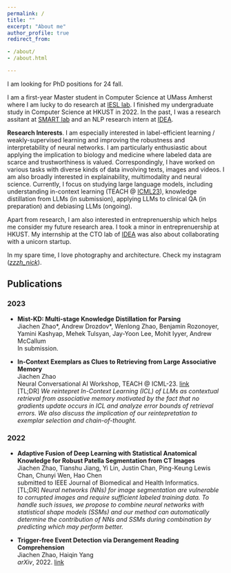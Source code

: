 ```yaml
---
permalink: /
title: ""
excerpt: "About me"
author_profile: true
redirect_from:

- /about/
- /about.html

---
```

I am looking for PhD positions for 24 fall.  

I am a first-year Master student in Computer Science at UMass Amherst where I am lucky to do research at [IESL lab](http://www.iesl.cs.umass.edu/). I finished my undergraduate study in Computer Science at HKUST in 2022. In the past, I was a research assitant at [SMART lab](https://hkustsmartlab.netlify.app/) and an NLP research intern at [IDEA](https://www.idea.edu.cn/en/about-team.html).  

**Research Interests**. I am especially interested in label-efficient learning / weakly-supervised learning and improving the robustness and interpretability of neural networks. I am particularly enthusiastic about applying the implication to biology and medicine where labeled data are scarce and trustworthiness is valued. Correspondingly, I have worked on various tasks with diverse kinds of data involving texts, images and videos. I am also broadly interested in explainability,  multimodality and neural science.  Currently, I focus on studying large language models, including understanding in-context learning (TEACH @ [ICML23](https://drive.google.com/file/d/1kGxHG6vqGZxwjtVxu-tmWmoKfPDRtIfI/view?usp=drive_link)), knowledge distillation from LLMs (in submission), applying LLMs to clinical QA (in preparation) and debiasing LLMs (ongoing).


Apart from research, I am also interested in entreprenuership which helps me consider my future research area. I took a minor in entreprenuership at HKUST. My internship at the CTO lab of [IDEA](https://www.idea.edu.cn/en) was also about collaborating with a unicorn startup.

In my spare time, I love photography and architecture. Check my instagram ([*zzzh_nick*](https://instagram.com/zzzh_nick?igshid=YmMyMTA2M2Y=)).  
## Publications  
### 2023  
- **Mist-KD: Multi-stage Knowledge Distillation for Parsing**\
Jiachen Zhao\*, Andrew Drozdov\*, Wenlong Zhao, Benjamin Rozonoyer, Yamini Kashyap, Mehek Tulsyan, Jay-Yoon Lee, Mohit Iyyer, Andrew McCallum\
In submission.  

- **In-Context Exemplars as Clues to Retrieving from Large Associative Memory**\
Jiachen Zhao\
Neural Conversational AI Workshop, TEACH @ ICML-23. [link](https://drive.google.com/file/d/1kGxHG6vqGZxwjtVxu-tmWmoKfPDRtIfI/view?usp=drive_link)  
[TL;DR] *We reintepret In-Context Learning (ICL) of LLMs as contextual retrieval from associative memory motivated by the fact that no gradients update occurs in ICL and
analyze error bounds of retrieval errors. We also discuss the implication of our reintepretation to exemplar selection and chain-of-thought.*

### 2022  
- **Adaptive Fusion of Deep Learning with Statistical Anatomical Knowledge for Robust Patella Segmentation from CT Images**\
Jiachen Zhao, Tianshu Jiang, Yi Lin, Justin Chan, Ping-Keung Lewis Chan, Chunyi Wen, Hao Chen\
submitted to IEEE Journal of Biomedical and Health Informatics.  
[TL;DR] *Neural networks (NNs) for image segmentation are vulnerable to corrupted images and require sufficient labeled training data. To handle such issues, we propose to combine neural networks with statistical shape models (SSMs) and our method can automatically determine the contribution of NNs and SSMs during combination by predicting which may perform better.*

- **Trigger-free Event Detection via Derangement Reading Comprehension**\
Jiachen Zhao, Haiqin Yang\
*arXiv*, 2022. [link](https://arxiv.org/pdf/2208.09659.pdf)






